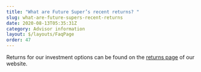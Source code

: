 ```yaml
---
title: "What are Future Super’s recent returns? "
slug: what-are-future-supers-recent-returns
date: 2020-08-13T05:35:31Z
category: Advisor information
layout: $/layouts/FaqPage
order: 47
---
```


Returns for our investment options can be found on the [returns page](https://www.futuresuper.com.au/performance-and-returns) of our website.
